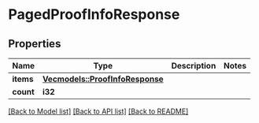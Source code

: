# PagedProofInfoResponse

## Properties

Name | Type | Description | Notes
------------ | ------------- | ------------- | -------------
**items** | [**Vec<models::ProofInfoResponse>**](ProofInfoResponse.md) |  | 
**count** | **i32** |  | 

[[Back to Model list]](../README.md#documentation-for-models) [[Back to API list]](../README.md#documentation-for-api-endpoints) [[Back to README]](../README.md)


